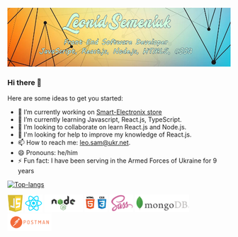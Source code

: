 ![Header](https://github.com/LeoSame/LeoSame/blob/main/img/Header_GitHub_index.jpg?raw=true)

### Hi there 👋

Here are some ideas to get you started:

- 🔭 I’m currently working on [Smart-Electronix store](https://github.com/LeoSame/fe-20_final_project)
- 🌱 I’m currently learning Javascript, React.js, TypeScript.
- 👯 I’m looking to collaborate on learn React.js and Node.js.
- 🤔 I'm looking for help to improve my knowledge of React.js.
- 📫 How to reach me: leo.sam@ukr.net.
- 😄 Pronouns: he/him
- ⚡ Fun fact: I have been serving in the Armed Forces of Ukraine for 9 years

[![Top-langs](https://github-readme-stats.vercel.app/api/top-langs/?username=LeoSame)](https://github.com/anuraghazra/github-readme-stats)

<div>
<img height="40 "src="https://github.com/LeoSame/LeoSame/blob/main/img/logo/js_logo.jpg?raw=true">
<img height="40 "src="https://github.com/LeoSame/LeoSame/blob/main/img/logo/react_logo.png?raw=true">
<img height="40 "src="https://github.com/LeoSame/LeoSame/blob/main/img/logo/node_logo.png?raw=true">
<img height="40 "src="https://github.com/LeoSame/LeoSame/blob/main/img/logo/html_css_logo.png?raw=true">
<img height="40 "src="https://github.com/LeoSame/LeoSame/blob/main/img/logo/sass_logo.jpg?raw=true">
<img height="40 "src="https://github.com/LeoSame/LeoSame/blob/main/img/logo/mongodb_logo.png?raw=true">
<img height="40 "src="https://github.com/LeoSame/LeoSame/blob/main/img/logo/postman_logo.png?raw=true">
</div>
